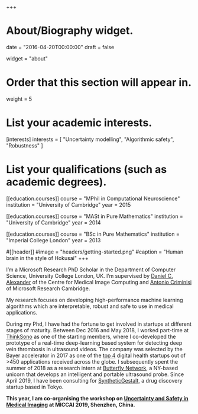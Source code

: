 +++
# About/Biography widget.

date = "2016-04-20T00:00:00"
draft = false

widget = "about"

# Order that this section will appear in.
weight = 5

# List your academic interests.
[interests]
  interests = [
    "Uncertainty modelling",
    "Algorithmic safety",
    "Robustness"
  ]

# List your qualifications (such as academic degrees).
[[education.courses]]
  course = "MPhil in Computational Neuroscience"
  institution = "University of Cambridge"
  year = 2015

[[education.courses]]
  course = "MASt in Pure Mathematics"
  institution = "University of Cambridge"
  year = 2014
 
[[education.courses]]
  course = "BSc in Pure Mathematics"
  institution = "Imperial College London"
  year = 2013

#[[header]]
#image = "headers/getting-started.png"
#caption = "Human brain in the style of Hokusai"
+++

I’m a Microsoft Research PhD Scholar in the Department of Computer Science, University College London, UK. I’m supervised by [Daniel C. Alexander](http://www0.cs.ucl.ac.uk/staff/d.alexander/) of the Centre for Medical Image Computing and [Antonio Criminisi](https://www.microsoft.com/en-us/research/people/antcrim/) of Microsoft Research Cambridge.

My research focuses on developing high-performance machine learning algorithms which are interpretable, robust and safe to use in medical applications. 

During my Phd, I have had the fortune to get involved in startups at different stages of maturity. Between Dec 2016 and May 2018, I worked part-time at [ThinkSono](https://thinksono.com/) as one of the starting members, where I co-developed the prototype of a real-time deep-learning based system for detecting deep vein thrombosis in ultrasound videos. The company was selected by the Bayer accelerator in 2017 as one of the [top 4](https://www.bayer.co.uk/en/media/latest-news/bayer-welcomes-new-digital-health-talents-in-2017-grants4apps-accelerator-program-in-berlin.php) digital health startups out of >450 applications received across the globe. I subsequently spent the summer of 2018 as a research intern at [Butterfly Network](https://www.forbes.com/sites/matthewherper/2018/09/27/aiming-to-revolutionize-medical-ultrasound-butterfly-raises-250-million-at-a-125-billion-valuation/), a NY-based unicorn that develops an intelligent and portable ultrasound probe. Since April 2019, I have been consulting for [SyntheticGestalt](https://www.syntheticgestalt.com/), a drug discovery startup based in Tokyo.   

**This year, I am co-organising the workshop on [Uncertainty and Safety in Medical Imaging](https://unsure.miccai.ethz.ch/) at MICCAI 2019, Shenzhen, China.**
